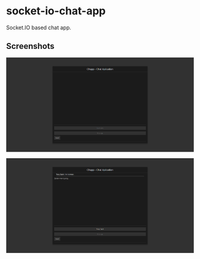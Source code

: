 # socket-io-chat-app
Socket.IO based chat app.


Screenshots
-----------

![alt text](https://github.com/ensarakkuzey/socket-io-chat-app/blob/master/screenshot/1.png)


![alt text](https://github.com/ensarakkuzey/socket-io-chat-app/blob/master/screenshot/2.png)

